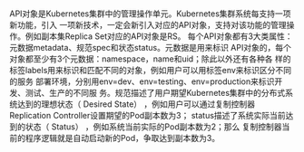 ##
API对象是Kubernetes集群中的管理操作单元。Kubernetes集群系统每支持一项新功能，引入
一项新技术，一定会新引入对应的API对象，支持对该功能的管理操作。例如副本集Replica
Set对应的API对象是RS。
每个API对象都有3大类属性：元数据metadata、规范spec和状态status。元数据是用来标识
API对象的，每个对象都至少有3个元数据：namespace，name和uid；除此以外还有各种各
样的标签labels用来标识和匹配不同的对象，例如用户可以用标签env来标识区分不同的服务
部署环境，分别用env=dev、env=testing、env=production来标识开发、测试、生产的不同服
务。规范描述了用户期望Kubernetes集群中的分布式系统达到的理想状态（ Desired
State） ，例如用户可以通过复制控制器Replication Controller设置期望的Pod副本数为3；
status描述了系统实际当前达到的状态（ Status） ，例如系统当前实际的Pod副本数为2；那么
复制控制器当前的程序逻辑就是自动启动新的Pod，争取达到副本数为3。
